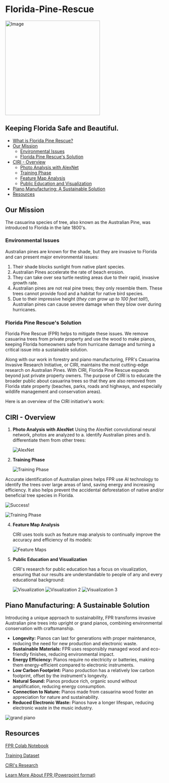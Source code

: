 # Florida-Pine-Rescue

<img src="https://github.com/jabigailjoseph/Florida-Pine-Rescue/blob/main/CIRI_initiative/fotor-ai-20231204145247.jpg" alt="Image" style="width:300px;"/>

## Keeping Florida Safe and Beautiful.

- [What is Florida Pine Rescue?](#what-is-florida-pine-rescue)
- [Our Mission](#our-mission)
  - [Environmental Issues](#environmental-issues)
  - [Florida Pine Rescue's Solution](#florida-pine-rescues-solution)
- [CIRI - Overview](#ciri---overview)
  - [Photo Analysis with AlexNet](#photo-analysis-with-alexnet)
  - [Training Phase](#training-phase)
  - [Feature Map Analysis](#feature-map-analysis)
  - [Public Education and Visualization](#public-education-and-visualization)
- [Piano Manufacturing: A Sustainable Solution](#piano-manufacturing-a-sustainable-solution)
- [Resources](#resources)


## Our Mission

The casuarina species of tree, also known as the Australian Pine, was introduced to Florida in the late 1800's.

### Environmental Issues

Australian pines are known for the shade, but they are invasive to Florida and can present major environmental issues:

1. Their shade blocks sunlight from native plant species.
2. Australian Pines accelerate the rate of beach erosion.
3. They can take over sea turtle nesting areas due to their rapid, invasive growth rate.
4. Australian pines are not real pine trees; they only resemble them. These trees cannot provide food and a habitat for native bird species.
5. Due to their impressive height (*they can grow up to 100 feet tall!*), Australian pines can cause severe damage when they blow over during hurricanes.

### Florida Pine Rescue's Solution

Florida Pine Rescue (FPR) helps to mitigate these issues. We remove casuarina trees from private property and use the wood to make pianos, keeping Florida homeowners safe from hurricane damage and turning a critical issue into a sustainable solution.

Along with our work in forestry and piano manufacturing, FPR's Casuarina Invasive Research Initiative, or CIRI, maintains the most cutting-edge research on Australian Pines. With CIRI, Florida Pine Rescue expands beyond just private property owners. The purpose of CIRI is to educate the broader public about casuarina trees so that they are also removed from Florida state property (beaches, parks, roads and highways, and especially wildlife management and conservation areas).

Here is an overview of the CIRI initiative's work:

## CIRI - Overview

1. **Photo Analysis with AlexNet**
Using the AlexNet convolutional neural network, photos are analyzed to a. identify Australian pines and b. differentiate them from other trees:


   ![AlexNet](https://github.com/jabigailjoseph/Florida-Pine-Rescue/blob/main/CIRI_initiative/Screenshot%20(243).png)

2. **Training Phase**

   ![Training Phase](https://github.com/jabigailjoseph/Florida-Pine-Rescue/blob/main/CIRI_initiative/Screenshot%20(248).png)

  Accurate identification of Australian pines helps FPR use AI technology to identify the trees over large areas of land, saving energy and increasing efficiency. It also helps prevent the accidental deforestation of native and/or beneficial tree species in Florida.

   ![Success!](https://github.com/jabigailjoseph/Florida-Pine-Rescue/blob/main/CIRI_initiative/Screenshot%20(250).png)

   ![Training Phase](https://github.com/jabigailjoseph/Florida-Pine-Rescue/blob/main/CIRI_initiative/Screenshot%20(251).png)

4. **Feature Map Analysis**

   CIRI uses tools such as feature map analysis to continually improve the accuracy and efficiency of its models:

   ![Feature Maps](https://github.com/jabigailjoseph/Florida-Pine-Rescue/blob/main/CIRI_initiative/Screenshot%20(253).png)

5. **Public Education and Visualization**

   CIRI's research for public education has a focus on visualization, ensuring that our results are understandable to people of any and every educational background:

   ![Visualization](https://github.com/jabigailjoseph/Florida-Pine-Rescue/blob/main/CIRI_initiative/Screenshot%20(255).png)
   ![Visualization 2](https://github.com/jabigailjoseph/Florida-Pine-Rescue/blob/main/CIRI_initiative/Screenshot%20(258).png)
   ![Visualization 3](https://github.com/jabigailjoseph/Florida-Pine-Rescue/blob/main/CIRI_initiative/Screenshot%20(259).png)

## Piano Manufacturing: A Sustainable Solution
Introducing a unique approach to sustainability, FPR transforms invasive Australian pine trees into upright or grand pianos, combining environmental conservation with craftsmanship.

- **Longevity:** Pianos can last for generations with proper maintenance, reducing the need for new production and electronic waste.
- **Sustainable Materials:** FPR uses responsibly managed wood and eco-friendly finishes, reducing environmental impact.
- **Energy Efficiency:** Pianos require no electricity or batteries, making them energy-efficient compared to electronic instruments.
- **Low Carbon Footprint:** Piano production has a relatively low carbon footprint, offset by the instrument's longevity.
- **Natural Sound:** Pianos produce rich, organic sound without amplification, reducing energy consumption.
- **Connection to Nature:** Pianos made from casuarina wood foster an appreciation for nature and sustainability.
- **Reduced Electronic Waste:** Pianos have a longer lifespan, reducing electronic waste in the music industry.

![grand piano](https://github.com/jabigailjoseph/Florida-Pine-Rescue/blob/main/CIRI_initiative/fotor-ai-20231207122012.jpg)


## Resources
[FPR Colab Notebook](https://github.com/jabigailjoseph/Florida-Pine-Rescue/blob/main/Florida_Pine_Rescue.ipynb)

[Training Dataset](https://github.com/jabigailjoseph/Florida-Pine-Rescue/blob/main/FPR_dataset.pdf)

[CIRI's Research](https://github.com/jabigailjoseph/Florida-Pine-Rescue/tree/main/CIRI_initiative)

[Learn More About FPR (Powerpoint format)](https://github.com/jabigailjoseph/Florida-Pine-Rescue/blob/main/Florida%20Pine%20Rescue.pdf)








